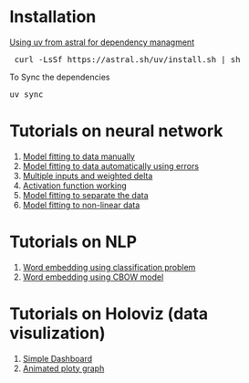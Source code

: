 # Installation 

[Using uv from astral for dependency managment](https://docs.astral.sh/uv/)
<pre> curl -LsSf https://astral.sh/uv/install.sh | sh </pre>

To Sync the dependencies
<pre>uv sync</pre>

# Tutorials on neural network

1. [Model fitting to data manually](deep_learning/manual_mode.ipynb)  
2. [Model fitting to data automatically using errors](deep_learning/backpropagation.ipynb)
3. [Multiple inputs and weighted delta](deep_learning/multiple_inputs.ipynb)
4. [Activation function working](deep_learning/activation_function.ipynb)
5. [Model fitting to separate the data](deep_learning/classification.ipynb)
6. [Model fitting to non-linear data](deep_learning/non-linear.ipynb)

# Tutorials on NLP

1. [Word embedding using classification problem](nlp/movie_review/movie_review.ipynb)
2. [Word embedding using CBOW model](nlp/cbow/cbow.ipynb)

# Tutorials on Holoviz (data visulization)

1. [Simple Dashboard](webapp/panel-dashboard.ipynb)
2. [Animated ploty graph](webapp/animated_graphs.ipynb)